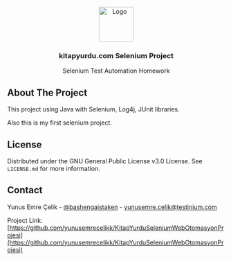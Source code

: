 <div id="top"></div>

<br />
<div align="center">
  <a href="https://www.kitapyurdu.com/">
    <img src="https://cdn.discordapp.com/attachments/799645537062092800/945776385450991656/whfca476ca7.png" alt="Logo" width="80" height="80">
  </a>

  <h3 align="center">kitapyurdu.com Selenium Project</h3>

  <p align="center">
    Selenium Test Automation Homework
  </p>
</div>


## About The Project

This project using Java with Selenium, Log4j, JUnit libraries. 

Also this is my first selenium project.


## License
Distributed under the GNU General Public License v3.0 License. See `LICENSE.md` for more information.



## Contact

Yunus Emre Çelik - [@bashengaistaken](https://twitter.com/bashengaistaken) - yunusemre.celik@testinium.com

Project Link: [https://github.com/yunusemrecelikk/KitapYurduSeleniumWebOtomasyonProjesi](https://github.com/yunusemrecelikk/KitapYurduSeleniumWebOtomasyonProjesi)
